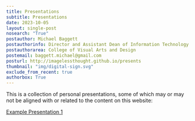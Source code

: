 ```yaml
---
title: Presentations
subtitle: Presentations
date: 2023-10-05
layout: single-post
nosearch: "True"
postauthor: Michael Baggett
postauthorinfo: Director and Assistant Dean of Information Technology
postauthorarea: College of Visual Arts and Design
postemail: baggett.michael@gmail.com
posturl: http://imagelessthought.github.io/presents 
thumbnail: "img/digital-sign.svg"
exclude_from_recent: true
authorbox: True
---
```

This is a collection of personal presentations, some of which may or may not be aligned with or related to the content on this website:

[Example Presentation 1](/presents/sub 'Example presentation 1')
